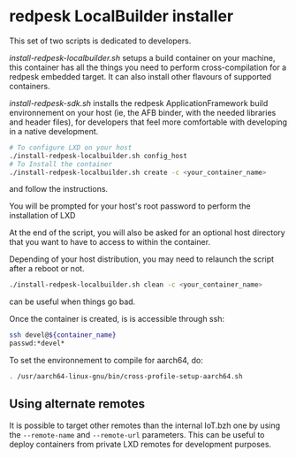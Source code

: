 # redpesk LocalBuilder installer

This set of two scripts is dedicated to developers.

*install-redpesk-localbuilder.sh* setups a build container on your machine,
this container has all the things you need to perform cross-compilation
for a redpesk embedded target. It can also install other flavours of supported
containers.

*install-redpesk-sdk.sh* installs the redpesk ApplicationFramework build environnement
on your host (ie, the AFB binder, with the needed libraries and header files),
for developers that feel more comfortable with developing in a native development.

```bash
# To configure LXD on your host
./install-redpesk-localbuilder.sh config_host
# To Install the container
./install-redpesk-localbuilder.sh create -c <your_container_name>
```

and follow the instructions.

You will be prompted for your host's root password to perform the installation of LXD

At the end of the script, you will also be asked for an optional host directory that
you want to have to access to within the container.

Depending of your host distribution, you may need to relaunch the script after a reboot or not.

```bash
./install-redpesk-localbuilder.sh clean -c <your_container_name>
```

can be useful when things go bad.

Once the container is created, is is accessible through ssh:

```bash
ssh devel@${container_name}
passwd:*devel*
```

To set the environnement to compile for aarch64, do:

```bash
. /usr/aarch64-linux-gnu/bin/cross-profile-setup-aarch64.sh
```

## Using alternate remotes

It is possible to target other remotes than the internal IoT.bzh one by using
the `--remote-name` and `--remote-url` parameters. This can be useful to deploy
containers from private LXD remotes for development purposes.
